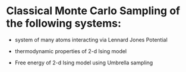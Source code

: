 # Classical Monte Carlo Sampling of the following systems:

* system of many atoms interacting via Lennard Jones Potential

* thermodynamic properties of 2-d Ising model

* Free energy of 2-d Ising model using Umbrella sampling
